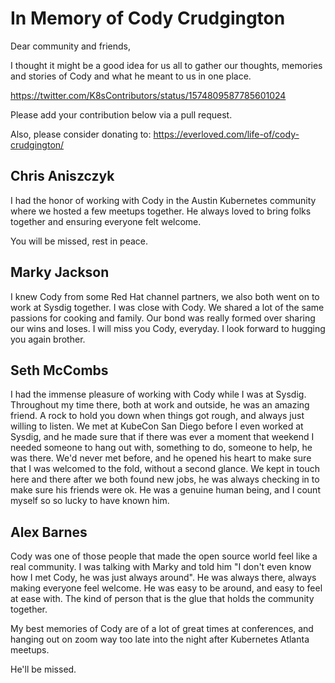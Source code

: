 # In Memory of Cody Crudgington

Dear community and friends,

I thought it might be a good idea for us all to gather our thoughts, memories and stories of Cody and what he meant to us in one place.

https://twitter.com/K8sContributors/status/1574809587785601024

Please add your contribution below via a pull request. 

Also, please consider donating to: https://everloved.com/life-of/cody-crudgington/

## Chris Aniszczyk

I had the honor of working with Cody in the Austin Kubernetes community where we hosted a few meetups together. He always loved to bring folks together and ensuring everyone felt welcome.

You will be missed, rest in peace.

## Marky Jackson
I knew Cody from some Red Hat channel partners, we also both went on to work at Sysdig together. 
I was close with Cody. We shared a lot of the same passions for cooking and family. Our bond was really formed over sharing our wins and loses.
I will miss you Cody, everyday. I look forward to hugging you again brother.

## Seth McCombs

I had the immense pleasure of working with Cody while I was at Sysdig. Throughout my time there, both at work and outside, he was an amazing friend. A rock to hold you down when things got rough, and always just willing to listen. We met at KubeCon San Diego before I even worked at Sysdig, and he made sure that if there was ever a moment that weekend I needed someone to hang out with, something to do, someone to help, he was there. We'd never met before, and he opened his heart to make sure that I was welcomed to the fold, without a second glance. We kept in touch here and there after we both found new jobs, he was always checking in to make sure his friends were ok. He was a genuine human being, and I count myself so so lucky to have known him.

## Alex Barnes

Cody was one of those people that made the open source world feel like a real community. I was talking with Marky and told him "I don't even know how I met Cody, he was just always around". He was always there, always making everyone feel welcome. He was easy to be around, and easy to feel at ease with. The kind of person that is the glue that holds the community together.

My best memories of Cody are of a lot of great times at conferences, and hanging out on zoom way too late into the night after Kubernetes Atlanta meetups.

He'll be missed.
